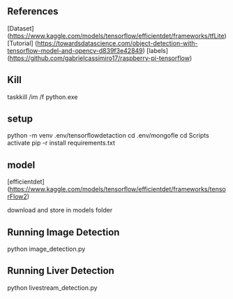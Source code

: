 ## References

[Dataset] (https://www.kaggle.com/models/tensorflow/efficientdet/frameworks/tfLite)
[Tutorial] (https://towardsdatascience.com/object-detection-with-tensorflow-model-and-opencv-d839f3e42849)
[labels] (https://github.com/gabrielcassimiro17/raspberry-pi-tensorflow)

## Kill

taskkill /im /f python.exe

## setup

python -m venv .env/tensorflowdetaction
cd .env/mongofle
cd Scripts 
activate
pip -r install requirements.txt

## model

[efficientdet] (https://www.kaggle.com/models/tensorflow/efficientdet/frameworks/tensorFlow2)

download and store in models folder

## Running Image Detection

python image_detection.py

## Running Liver Detection

python livestream_detection.py